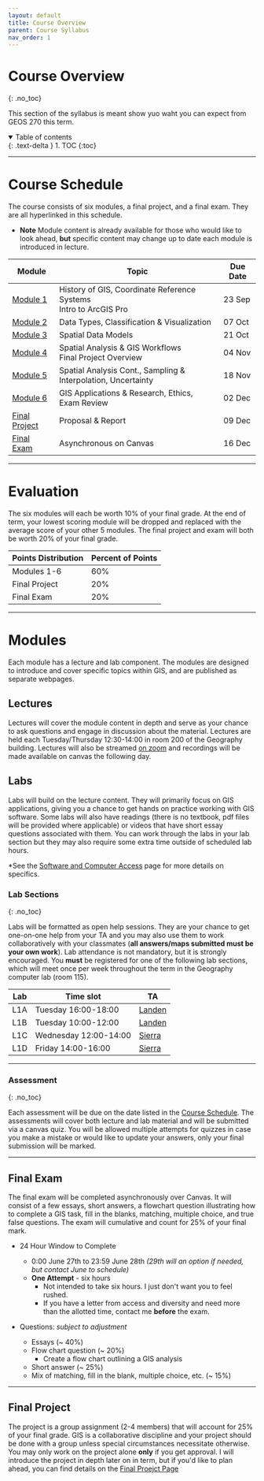 ```yaml
---
layout: default
title: Course Overview
parent: Course Syllabus
nav_order: 1
---
```


# Course Overview
{: .no_toc}

This section of the syllabus is meant show yuo waht you can expect from GEOS 270 this term.


<details open markdown="block">
  <summary>
    Table of contents
  </summary>
  {: .text-delta }
1. TOC
{:toc}
</details>

---

# Course Schedule

The course consists of six modules, a final project, and a final exam.  They are all hyperlinked in this schedule.

* **Note** Module content is already available for those who would like to look ahead, **but** specific content may change up to date each module is introduced in lecture.

|                         Module                         |                                Topic                                |Due Date|
|--------------------------------------------------------|---------------------------------------------------------------------|--------|
|[Module 1](https://geos270.github.io/Module1/)          |History of GIS, Coordinate Reference Systems <br> Intro to ArcGIS Pro|23 Sep  |
|[Module 2](https://geos270.github.io/Module2/)          |Data Types, Classification & Visualization                           |07 Oct  |
|[Module 3](https://geos270.github.io/Module3/)          |Spatial Data Models                                                  |21 Oct  |
|[Module 4](https://geos270.github.io/Module4/)          |Spatial Analysis & GIS Workflows <br> Final Project Overview         |04 Nov  |
|[Module 5](https://geos270.github.io/Module5/)          |Spatial Analysis Cont., Sampling & Interpolation, Uncertainty        |18 Nov  |
|[Module 6](https://geos270.github.io/Module6/)          |GIS Applications & Research, Ethics,<br> Exam Review                 |02 Dec  |
|[Final Project](https://geos270.github.io/FinalProject/)|Proposal & Report                                                    |09 Dec  |
|[Final Exam](docs/Overview.md/#final-exam)              |Asynchronous on Canvas                                               |16 Dec  |

---



# Evaluation

The six modules will each be worth 10% of your final grade.  At the end of term, your lowest scoring module will be dropped and replaced with the average score of your other 5 modules.  The final project and exam will both be worth 20% of your final grade.

| Points Distribution | Percent of Points |
|---------------------|-------------------|
| Modules 1-6         | 60%               |
| Final Project       | 20%               |
| Final Exam          | 20%               |

---

# Modules

Each module has a lecture and lab component.  The modules are designed to introduce and cover specific topics within GIS, and are published as separate webpages.  


## Lectures

Lectures will cover the module content in depth and serve as your chance to ask questions and engage in discussion about the material.  Lectures are held each Tuesday/Thursday 12:30-14:00 in room 200 of the Geography building.  Lectures will also be streamed [on zoom](https://ubc.zoom.us/j/68713181849?pwd=SThIWUkvVTVtbkpwME11c1NDYlFVZz09) and recordings will be made available on canvas the following day.


## Labs

Labs will build on the lecture content.  They will primarily focus on GIS applications, giving you a chance to get hands on practice working with GIS software.  Some labs will also have readings (there is no textbook, pdf files will be provided where applicable) or videos that have short essay questions associated with them.  You can work through the labs in your lab section but they may also require some extra time outside of scheduled lab hours.

*See the [Software and Computer Access](/Labs.md) page for more details on specifics. 

### Lab Sections
{: .no_toc}

Labs will be formatted as open help sessions.  They are your chance to get one-on-one help from your TA and you may also use them to work collaboratively with your classmates (**all answers/maps submitted must be your own work**).  Lab attendance is not mandatory, but it is strongly encouraged.  You **must** be registered for one of the following lab sections, which will meet once per week throughout the term in the Geography computer lab (room 115).

|Lab |   Time slot            |  TA  |
|----|------------------------|------|
|L1A |Tuesday 16:00-18:00     |[Landen](/#landen-matechuk)|
|L1B |Tuesday 10:00-12:00     |[Landen](/#landen-matechuk)|
|L1C |Wednesday 12:00-14:00   |[Sierra](/#sierra-collins)|
|L1D |Friday 14:00-16:00      |[Sierra](/#sierra-collins)|

---

### Assessment
{: .no_toc}

Each assessment will be due on the date listed in the [Course Schedule](#course-schedule).  The assessments will cover both lecture and lab material and will be submitted via a canvas quiz. You will be allowed multiple attempts for quizzes in case you make a mistake or would like to update your answers, only your final submission will be marked.

---

## Final Exam

The final exam will be completed asynchronously over Canvas. It will consist of a few essays, short answers, a flowchart question illustrating how to complete a GIS task, fill in the blanks, matching, multiple choice, and true false questions.  The exam will cumulative and count for 25% of your final mark.

* 24 Hour Window to Complete
  * 0:00 June 27th to 23:59 June 28th *(29th will an option if needed, but contact June to schedule)*
  * **One Attempt** - six hours
    * Not intended to take six hours.  I just don't want you to feel rushed.
    * If you have a letter from access and diversity and need more than the allotted time, contact me **before** the exam.

* Questions: *subject to adjustment*
  * Essays (~ 40%)
  * Flow chart question (~ 20%)
    * Create a flow chart outlining a GIS analysis
  * Short answer (~ 25%)
  * Mix of matching, fill in the blank, multiple choice, etc. (~ 15%)


---

## Final Project

The project is a group assignment (2-4 members) that will account for 25% of your final grade.  GIS is a collaborative discipline and your project should be done with a group unless special circumstances necessitate otherwise.  You may only work on the project alone **only** if you get approval.  I will introduce the project in depth later on in term, but if you'd like to plan ahead, you can find details on the [Final Proejct Page](docs/Final_Project.md) 
